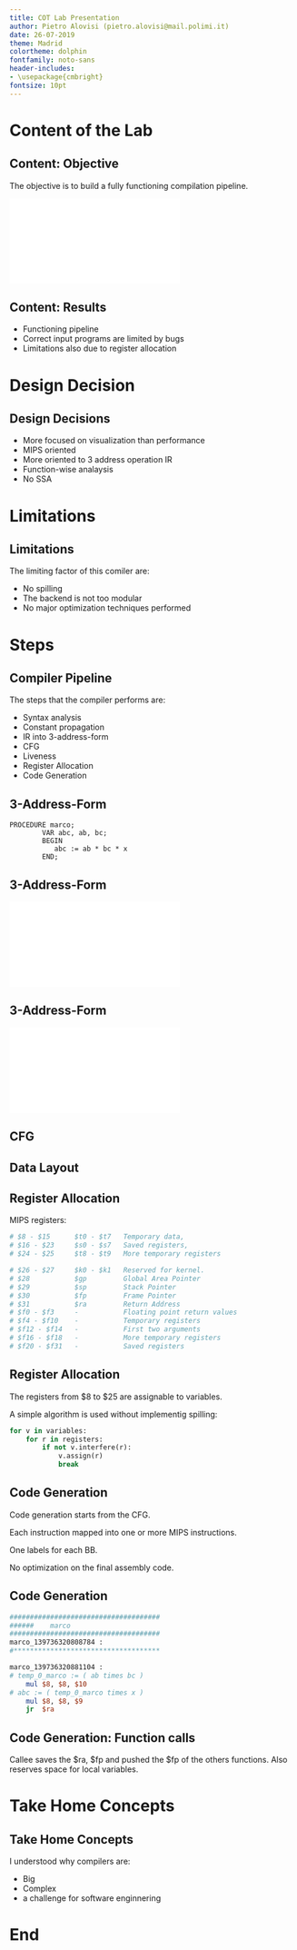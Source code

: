 ```yaml
---
title: COT Lab Presentation
author: Pietro Alovisi (pietro.alovisi@mail.polimi.it)
date: 26-07-2019
theme: Madrid
colortheme: dolphin
fontfamily: noto-sans
header-includes:
- \usepackage{cmbright}
fontsize: 10pt
---
```



[//]: # (% ---
% titlepage-note: Lab presentation.
% institute: Polimi
% fontsize: 17pt
% ...)

# Content of the Lab

## Content: Objective

The objective is to build a fully functioning compilation pipeline.


![Goal pipeline of the project.](images/pipeline.pdf)

## Content: Results

 - Functioning pipeline
 - Correct input programs are limited by bugs
 - Limitations also due to register allocation

# Design Decision

## Design Decisions

 - More focused on visualization than performance
 - MIPS oriented
 - More oriented to 3 address operation IR
 - Function-wise analaysis
 - No SSA

# Limitations

## Limitations

The limiting factor of this comiler are:

 - No spilling
 - The backend is not too modular
 - No major optimization techniques performed

# Steps

## Compiler Pipeline

The steps that the compiler performs are:

 - Syntax analysis
 - Constant propagation
 - IR into 3-address-form
 - CFG
 - Liveness
 - Register Allocation
 - Code Generation



## 3-Address-Form
```FORTRAN
PROCEDURE marco;
		VAR abc, ab, bc;
		BEGIN
		   abc := ab * bc * x
		END;
```

## 3-Address-Form

![Before.](images/before3way.pdf)

## 3-Address-Form

![After.](images/after3way.pdf)

## CFG


## Data Layout


## Register Allocation


MIPS registers:

```python
# $8 - $15      $t0 - $t7   Temporary data, 
# $16 - $23     $s0 - $s7   Saved registers,
# $24 - $25     $t8 - $t9   More temporary registers

# $26 - $27     $k0 - $k1   Reserved for kernel.
# $28           $gp         Global Area Pointer 
# $29           $sp         Stack Pointer
# $30           $fp         Frame Pointer
# $31           $ra         Return Address
# $f0 - $f3     -           Floating point return values
# $f4 - $f10    -           Temporary registers
# $f12 - $f14   -           First two arguments
# $f16 - $f18   -           More temporary registers
# $f20 - $f31   -           Saved registers
```

## Register Allocation

The registers from \$8 to \$25 are assignable to variables.

A simple algorithm is used without implementig spilling:

```python
for v in variables:
	for r in registers:
		if not v.interfere(r):
			v.assign(r)
			break
```




## Code Generation

Code generation starts from the CFG.

Each instruction mapped into one or more MIPS instructions.

One labels for each BB.

No optimization on the final assembly code.

## Code Generation


```MIPS
#####################################
######    marco
#####################################
marco_139736320808784 : 
#************************************

marco_139736320881104 :
# temp_0_marco := ( ab times bc )
	mul $8, $8, $10
# abc := ( temp_0_marco times x )
	mul $8, $8, $9
	jr	$ra
```

## Code Generation: Function calls

Callee saves the \$ra, \$fp and pushed the \$fp of the others functions. Also reserves space for local variables.

# Take Home Concepts

## Take Home Concepts

I understood why compilers are:
 
 - Big 
 - Complex
 - a challenge for software enginnering



# End

